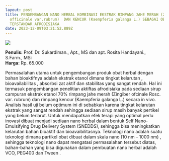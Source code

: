 ```yaml
---
layout: post
title: PENGEMBANGAN NANO HERBAL KOMBINASI EKSTRAK RIMPANG JAHE MERAH (Zingiber
  officinale var.rubrum)  DAN KENCUR (Kaempferia galanga L.) SEBAGAI OBAT HERBAL
  TERSTANDAR AFRODISIAKA
date: 2023-12-09T03:21:52.889Z
---
```

![](/images/uploads/nano-herbal.jpg)

**P﻿enulis:** Prof. Dr. Sukardiman., Apt., MS dan apt. Rosita Handayani., S.Farm., MSi
 \
**Harga:** Rp. 65.000

Permasalahan utama untuk pengembangan produk obat herbal dengan bahan bioaktifnya adalah ekstrak etanol dimana  tingkat kelarutan , bioavailabilitas , absorbsi zat aktif dan stabilitas yang sangat rendah. Hal ini termasuk  pengembangan penelitian aktiftas afrodisiaka pada sediaan sirup campuran ekstrak etanol 70% rimpang jahe merah  (Zingiber ofcinale Rosc. var. rubrum) dan rimpang kencur (Kaempferia galanga L.) secara in vivo.  Analisis hasil uji belum optimum ini di sebabkan karena tingkat kelarutan ekstrak yang sangat rendah sehingga sediaan sirup masih banyak  pertikel yang belum terlarut. Untuk mendapatkan efek terapi yang optimal perlu inovasi dibuat menjadi sediaan nano herbal dalam bentuk Self Nano-Emulsifying Drug Delivery System (SNEDDS), sehingga bisa meningkatkan kelarutan bahan bioaktif dan bioavaibilitasnya. Teknologi nano adalah suatu teknologi dimana partikel obat dibuat dalam skala nano (10 nm – 1000 nm) , sehingga teknologi nano dapat mengatasi permasalahan tersebut diatas, bahan-bahan yang bisa digunakan dalam pembuatan nano herbal adalah VCO, PEG400 dan Tween .